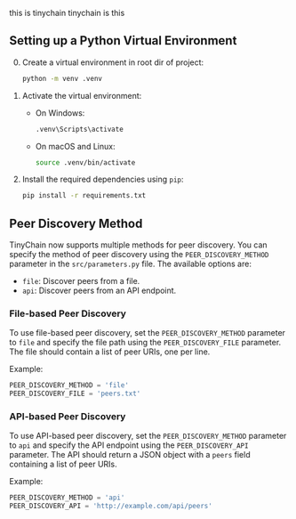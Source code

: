 this is tinychain
tinychain is this

## Setting up a Python Virtual Environment

0. Create a virtual environment in root dir of project:
   ```bash
   python -m venv .venv
   ```

1. Activate the virtual environment:
   - On Windows:
     ```bash
     .venv\Scripts\activate
     ```
   - On macOS and Linux:
     ```bash
     source .venv/bin/activate
     ```

2. Install the required dependencies using `pip`:
   ```bash
   pip install -r requirements.txt
   ```

## Peer Discovery Method

TinyChain now supports multiple methods for peer discovery. You can specify the method of peer discovery using the `PEER_DISCOVERY_METHOD` parameter in the `src/parameters.py` file. The available options are:

- `file`: Discover peers from a file.
- `api`: Discover peers from an API endpoint.

### File-based Peer Discovery

To use file-based peer discovery, set the `PEER_DISCOVERY_METHOD` parameter to `file` and specify the file path using the `PEER_DISCOVERY_FILE` parameter. The file should contain a list of peer URIs, one per line.

Example:
```python
PEER_DISCOVERY_METHOD = 'file'
PEER_DISCOVERY_FILE = 'peers.txt'
```

### API-based Peer Discovery

To use API-based peer discovery, set the `PEER_DISCOVERY_METHOD` parameter to `api` and specify the API endpoint using the `PEER_DISCOVERY_API` parameter. The API should return a JSON object with a `peers` field containing a list of peer URIs.

Example:
```python
PEER_DISCOVERY_METHOD = 'api'
PEER_DISCOVERY_API = 'http://example.com/api/peers'
```
